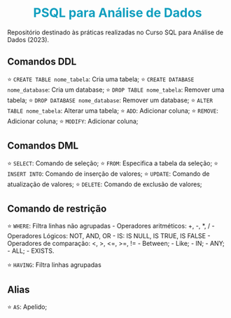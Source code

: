 # <h1 align="center"><font color = #119fbf>PSQL para Análise de Dados </font></h1>
Repositório destinado às práticas realizadas no Curso SQL para Análise de Dados (2023).

## Comandos DDL
⭐ ```CREATE TABLE nome_tabela```: Cria uma tabela;
⭐ ```CREATE DATABASE nome_database```: Cria um database;
⭐ ```DROP TABLE nome_tabela```: Remover uma tabela;
⭐ ```DROP DATABASE nome_database```: Remover um database;
⭐ ```ALTER TABLE nome_tabela```: Alterar uma tabela;
    ⭐ ```ADD```: Adicionar coluna;
    ⭐ ```REMOVE```: Adicionar coluna;
    ⭐ ```MODIFY```: Adicionar coluna;

## Comandos DML
⭐ ```SELECT```: Comando de seleção;
    ⭐ ```FROM```: Especifica a tabela da seleção;
⭐ ```INSERT INTO```: Comando de inserção de valores;
⭐ ```UPDATE```: Comando de atualização de valores;
⭐ ```DELETE```: Comando de exclusão de valores;


## Comando de restrição 
⭐ ```WHERE```: Filtra linhas não agrupadas
    - Operadores aritméticos: +, -, *, /
    - Operadores Lógicos: NOT, AND, OR
    - IS: IS NULL, IS TRUE, IS FALSE
    - Operadores de comparação: <, >, <=, >=, !=
    - Between;
    - Like;
    - IN;
    - ANY;
    - ALL;
    - EXISTS.

⭐ ```HAVING```: Filtra linhas agrupadas

## Alias 
⭐ ```AS```: Apelido;